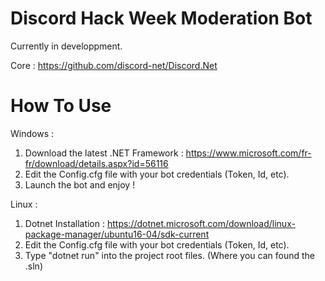 # Discord Hack Week Moderation Bot

Currently in developpment.

Core : https://github.com/discord-net/Discord.Net

# How To Use

Windows :
1. Download the latest .NET Framework : https://www.microsoft.com/fr-fr/download/details.aspx?id=56116
2. Edit the Config.cfg file with your bot credentials (Token, Id, etc).
3. Launch the bot and enjoy !

Linux :

1. Dotnet Installation : https://dotnet.microsoft.com/download/linux-package-manager/ubuntu16-04/sdk-current
2. Edit the Config.cfg file with your bot credentials (Token, Id, etc).
3. Type "dotnet run" into the project root files. (Where you can found the .sln)

